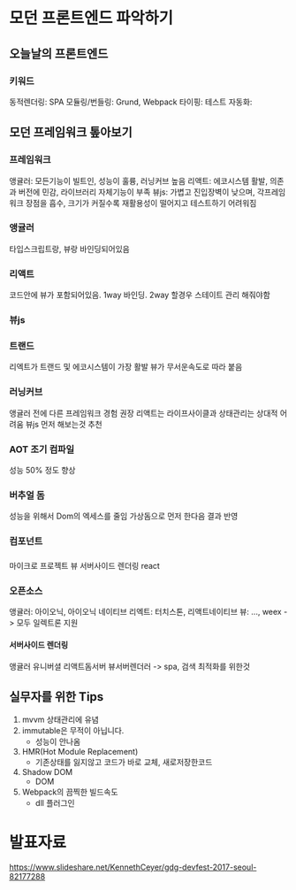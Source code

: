 # 모던 프론트엔드 파악하기
## 오늘날의 프론트엔드
### 키워드
동적렌더링: SPA
모듈링/번들링: Grund, Webpack
타이핑:
테스트 자동화:
## 모던 프레임워크 톺아보기
### 프레임워크
앵귤러: 모든기능이 빌트인, 성능이 훌륭, 러닝커브 높음
리액트: 에코시스템 활발, 의존과 버전에 민감, 라이브러리 자체기능이 부족
뷰js: 가볍고 진입장벽이 낮으며, 각프레임워크 장점을 흡수, 크기가 커질수록 재활용성이 떨어지고 테스트하기 어려워짐
### 앵귤러
타입스크립트랑, 뷰랑 바인딩되어있음
### 리액트
코드안에 뷰가 포함되어있음.
1way 바인딩. 2way 할경우 스테이트 관리 해줘야함
### 뷰js

### 트랜드
리엑트가 트랜드 및 에코시스템이 가장 활발
뷰가 무서운속도로 따라 붙음
### 러닝커브
앵귤러 전에 다른 프레임워크 경험 권장
리액트는 라이프사이클과 상태관리는 상대적 어려움
뷰js 먼저 해보는것 추천
### AOT 조기 컴파일
성능 50% 정도 향상
### 버추얼 돔
성능을 위해서 Dom의 엑세스를 줄임
가상돔으로 먼저 한다음 결과 반영
### 컴포넌트 

###
마이크로 프로젝트 뷰
서버사이드 렌더링 react

### 오픈소스
앵귤러: 아이오닉, 아이오닉 네이티브
리엑트: 터치스톤, 리액트네이티브
뷰: ..., weex
-> 모두 일렉트론 지원

#### 서버사이드 렌더링
앵귤러 유니버셜
리액트돔서버
뷰서버렌더러
-> spa, 검색 최적화를 위한것

## 실무자를 위한 Tips
1. mvvm 상태관리에 유념
2. immutable은 무적이 아닙니다.
    - 성능이 안나옴
3. HMR(Hot Module Replacement)
    - 기존상태를 잃지않고 코드가 바로 교체, 새로저장한코드
4. Shadow DOM
    - DOM
5. Webpack의 끔찍한 빌드속도
    - dll 플러그인

# 발표자료
https://www.slideshare.net/KennethCeyer/gdg-devfest-2017-seoul-82177288